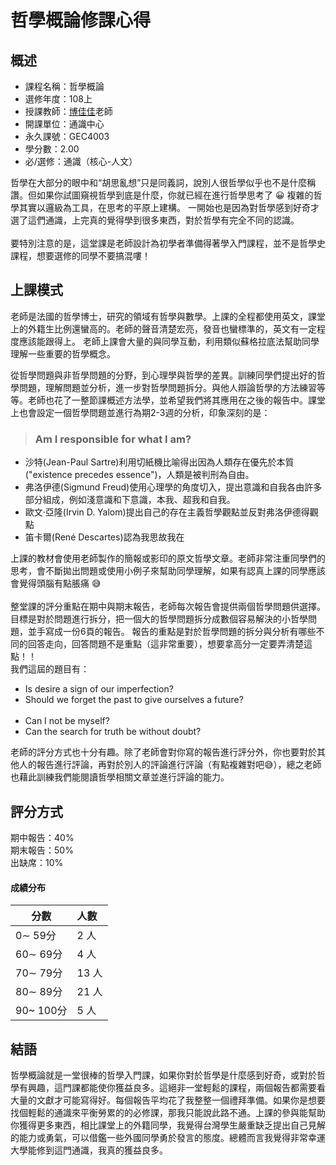 
# 哲學概論修課心得
## 概述
- 課程名稱：哲學概論
- 選修年度：108上
- 授課教師：[博佳佳](https://cge.nctu.edu.tw/tw/teacher/show.php?num=67)老師
- 開課單位：通識中心  
- 永久課號：GEC4003
- 學分數：2.00
- 必/選修：通識（核心-人文）

哲學在大部分的眼中和“胡思亂想”只是同義詞，說別人很哲學似乎也不是什麼稱讚。但如果你試圖窺視哲學到底是什麼，你就已經在進行哲學思考了 😀 複雜的哲學其實以邏級為工具，在思考的平原上建構。
一開始也是因為對哲學感到好奇才選了這們通識，上完真的覺得學到很多東西，對於哲學有完全不同的認識。<br/><br/>
要特別注意的是，這堂課是老師設計為初學者準備得著學入門課程，並不是哲學史課程，想要選修的同學不要搞混嘍！

## 上課模式
老師是法國的哲學博士，研究的領域有哲學與數學。上課的全程都使用英文，課堂上的外籍生比例還蠻高的。老師的聲音清楚宏亮，發音也蠻標準的，英文有一定程度應該能跟得上。
老師上課會大量的與同學互動，利用類似蘇格拉底法幫助同學理解一些重要的哲學概念。

從哲學問題與非哲學問題的分野，到心理學與哲學的差異。訓練同學們提出好的哲學問題，理解問題並分析，進一步對哲學問題拆分。與他人辯論哲學的方法練習等等。老師也花了一整節課概述方法學，並希望我們將其應用在之後的報告中。課堂上也會設定一個哲學問題並進行為期2-3週的分析，印象深刻的是：
> ### Am I responsible for what I am?

- 沙特(Jean-Paul Sartre)利用切紙機比喻得出因為人類存在優先於本質("existence precedes essence")，人類是被判刑為自由。
- 弗洛伊德(Sigmund Freud)使用心理學的角度切入，提出意識和自我各由許多部分組成，例如淺意識和下意識，本我、超我和自我。
- 歐文·亞隆(Irvin D. Yalom)提出自己的存在主義哲學觀點並反對弗洛伊德得觀點
- 笛卡爾(René Descartes)認為我思故我在


上課的教材會使用老師製作的簡報或影印的原文哲學文章。老師非常注重同學們的思考，會不斷拋出問題或使用小例子來幫助同學理解，如果有認真上課的同學應該會覺得頭腦有點脹痛 😅<br/><br/>
整堂課的評分重點在期中與期末報告，老師每次報告會提供兩個哲學問題供選擇。目標是對於問題進行拆分，把一個大的哲學問題拆分成數個容易解決的小哲學問題，並手寫成一份6頁的報告。
報告的重點是對於哲學問題的拆分與分析有哪些不同的回答走向，回答問題不是重點（這非常重要），想要拿高分一定要弄清楚這點！！<br/>
我們這屆的題目有：
- Is desire a sign of our imperfection?
- Should we forget the past to give ourselves a future?
<br/><br/>
- Can I not be myself?
- Can the search for truth be without doubt?


老師的評分方式也十分有趣。除了老師會對你寫的報告進行評分外，你也要對於其他人的報告進行評論，再對於別人的評論進行評論（有點複雜對吧😅），總之老師也藉此訓練我們能閱讀哲學相關文章並進行評論的能力。

## 評分方式
期中報告：40% <br/>
期末報告：50% <br/>
出缺席：10% <br/>
#### 成績分布
   分數 | 人數
--------|:-----
0∼ 59分| 2 人
60∼ 69分| 4 人
70∼ 79分| 13 人
80∼ 89分| 21 人
90~ 100分| 5 人

## 結語
哲學概論就是一堂很棒的哲學入門課，如果你對於哲學是什麼感到好奇，或對於哲學有興趣，這門課都能使你獲益良多。這絕非一堂輕鬆的課程，兩個報告都需要看大量的文獻才可能寫得好。每個報告平均花了我整整一個禮拜準備。如果你是想要找個輕鬆的通識來平衡勞累的的必修課，那我只能說此路不通。上課的參與能幫助你獲得更多東西，相比課堂上的外籍同學，我覺得台灣學生嚴重缺乏提出自己見解的能力或勇氣，可以借鑑一些外國同學勇於發言的態度。總體而言我覺得非常幸運大學能修到這門通識，我真的獲益良多。
